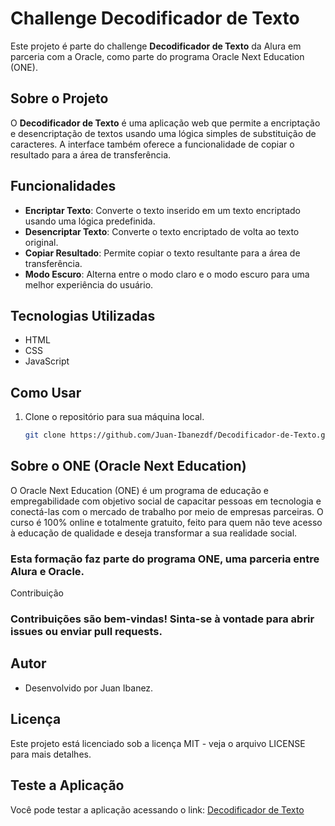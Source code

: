 # Challenge Decodificador de Texto

Este projeto é parte do challenge **Decodificador de Texto** da Alura em parceria com a Oracle, como parte do programa Oracle Next Education (ONE).

## Sobre o Projeto

O **Decodificador de Texto** é uma aplicação web que permite a encriptação e desencriptação de textos usando uma lógica simples de substituição de caracteres. A interface também oferece a funcionalidade de copiar o resultado para a área de transferência.

## Funcionalidades

- **Encriptar Texto**: Converte o texto inserido em um texto encriptado usando uma lógica predefinida.
- **Desencriptar Texto**: Converte o texto encriptado de volta ao texto original.
- **Copiar Resultado**: Permite copiar o texto resultante para a área de transferência.
- **Modo Escuro**: Alterna entre o modo claro e o modo escuro para uma melhor experiência do usuário.

## Tecnologias Utilizadas

- HTML
- CSS
- JavaScript

## Como Usar

1. Clone o repositório para sua máquina local.
   ```bash
   git clone https://github.com/Juan-Ibanezdf/Decodificador-de-Texto.git
   ```

## Sobre o ONE (Oracle Next Education)

O Oracle Next Education (ONE) é um programa de educação e empregabilidade com objetivo social de capacitar pessoas em tecnologia e conectá-las com o mercado de trabalho por meio de empresas parceiras. O curso é 100% online e totalmente gratuito, feito para quem não teve acesso à educação de qualidade e deseja transformar a sua realidade social.

### Esta formação faz parte do programa ONE, uma parceria entre Alura e Oracle.
Contribuição

### Contribuições são bem-vindas! Sinta-se à vontade para abrir issues ou enviar pull requests.

## Autor
- Desenvolvido por Juan Ibanez.

## Licença
Este projeto está licenciado sob a licença MIT - veja o arquivo LICENSE para mais detalhes.

## Teste a Aplicação
Você pode testar a aplicação acessando o link: [Decodificador de Texto](https://juan-ibanezdf.github.io/Decodificador-de-Texto/)
